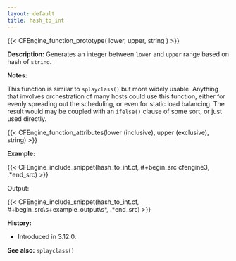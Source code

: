 ```yaml
---
layout: default
title: hash_to_int
---
```


{{< CFEngine_function_prototype( lower, upper, string ) >}}

**Description:** Generates an integer between `lower` and `upper` range based on hash of `string`.

**Notes:**

This function is similar to `splayclass()` but more widely usable. Anything that
involves orchestration of many hosts could use this function, either for evenly
spreading out the scheduling, or even for static load balancing. The result
would may be coupled with an `ifelse()` clause of some sort, or just used
directly.

{{< CFEngine_function_attributes(lower (inclusive), upper (exclusive), string) >}}

**Example:**

{{< CFEngine_include_snippet(hash_to_int.cf, #\+begin_src cfengine3, .*end_src) >}}

Output:

{{< CFEngine_include_snippet(hash_to_int.cf, #\+begin_src\s+example_output\s*, .*end_src) >}}

**History:**

- Introduced in 3.12.0.

**See also:** `splayclass()`
